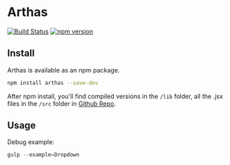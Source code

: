 # Arthas

[![Build Status](https://img.shields.io/circleci/project/leiming/arthas/master.svg)](https://circleci.com/gh/leiming/arthas/tree/master)
[![npm version](https://badge.fury.io/js/arthas.svg)](http://badge.fury.io/js/arthas)



## Install

Arthas is available as an npm package.

```bash
npm install arthas --save-dev
```

After npm install, you'll find compiled versions in the `/lib` folder, 
all the .jsx files in the `/src` folder in [Github Repo](https://github.com/leiming/arthas).


## Usage

Debug example:

```javascript
gulp --example=Dropdown
```
